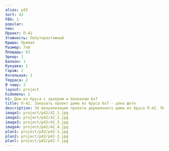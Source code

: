 ```yaml
---
alias: p42
Sort: 42
FBX: 1
popular: 
new: 
Проект: П-42
Этажность: Полутораэтажный
Крыша: Прямая
Размер: 7х8
Площадь: 63
Эркер: 1
Балкон: 1
Кукушка: 1
Гараж: 2
Котельная: 2
Терраса: 2
В чашу: 2
layout: project
hidemenu: 1
h1: Дом из бруса с эркером и балконом 6х7
title: П-42. Заказать проект дома из бруса 6х7 - цена фото
description: 3d визуализация проекта деревянного дома из бруса П-42. Площадь 63 м2, размер 6х7. Вы можете внести любые изменения в проект.
image1: project/p42/42_1.jpg
image2: project/p42/42_2.jpg
image3: project/p42/42_3.jpg
image4: project/p42/42_4.jpg
plan1: project/p42/p42-1.jpg
plan2: project/p42/p42-2.jpg
planl: project/p42/p42-f.jpg
---
```

